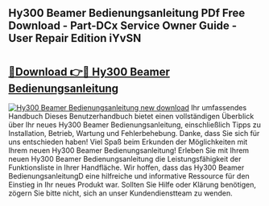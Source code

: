 ## Hy300 Beamer Bedienungsanleitung PDf Free Download - Part-DCx Service Owner Guide - User Repair Edition iYvSN

# <h2><a href="http://df44rr.blite.top/?on=Hy300+Beamer+Bedienungsanleitung">🔗Download 👉🔴 Hy300 Beamer Bedienungsanleitung</a></h2>

[![Hy300 Beamer Bedienungsanleitung new download](https://i.imgur.com/lujVjoI.png)](http://df44rr.blite.top/?on=Hy300+Beamer+Bedienungsanleitung)
Ihr umfassendes Handbuch Dieses Benutzerhandbuch bietet einen vollständigen Überblick über Ihr neues Hy300 Beamer Bedienungsanleitung, einschließlich Tipps zu Installation, Betrieb, Wartung und Fehlerbehebung. Danke, dass Sie sich für uns entschieden haben! Viel Spaß beim Erkunden der Möglichkeiten mit Ihrem neuen Hy300 Beamer Bedienungsanleitung! Erleben Sie mit Ihrem neuen Hy300 Beamer Bedienungsanleitung die Leistungsfähigkeit der Funktionsliste in Ihrer Handfläche. Wir hoffen, dass das Hy300 Beamer BedienungsanleitungD eine hilfreiche und informative Ressource für den Einstieg in Ihr neues Produkt war. Sollten Sie Hilfe oder Klärung benötigen, zögern Sie bitte nicht, sich an unser Kundendienstteam zu wenden.
